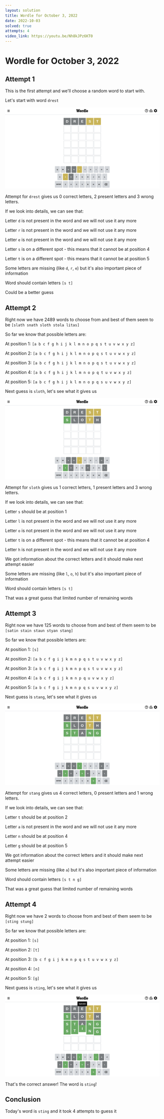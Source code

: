```yaml
---
layout: solution
title: Wordle for October 3, 2022
date: 2022-10-03
solved: true
attempts: 4
video_link: https://youtu.be/Nh8kJPz6KT0
---
```


# Wordle for October 3, 2022

## Attempt 1

This is the first attempt and we'll choose a random word to start with.

Let's start with word `drest`

![Attempt 1](2022-10-03/attempt-1.png)

Attempt for `drest` gives us 0 correct letters, 2 present letters and 3 wrong letters.

If we look into details, we can see that:

Letter `d` is not present in the word and we will not use it any more

Letter `r` is not present in the word and we will not use it any more

Letter `e` is not present in the word and we will not use it any more

Letter `s` is on a different spot - this means that it cannot be at position 4

Letter `t` is on a different spot - this means that it cannot be at position 5

Some letters are missing (like `d`, `r`, `e`) but it's also important piece of information

Word should contain letters `[s t]`

Could be a better guess



## Attempt 2

Right now we have 2489 words to choose from and best of them seem to be `[slath snath sloth stola litas]`

So far we know that possible letters are:

At position 1: `[a b c f g h i j k l m n o p q s t u v w x y z]`

At position 2: `[a b c f g h i j k l m n o p q s t u v w x y z]`

At position 3: `[a b c f g h i j k l m n o p q s t u v w x y z]`

At position 4: `[a b c f g h i j k l m n o p q t u v w x y z]`

At position 5: `[a b c f g h i j k l m n o p q s u v w x y z]`

Next guess is `sloth`, let's see what it gives us

![Attempt 2](2022-10-03/attempt-2.png)

Attempt for `sloth` gives us 1 correct letters, 1 present letters and 3 wrong letters.

If we look into details, we can see that:

Letter `s` should be at position 1

Letter `l` is not present in the word and we will not use it any more

Letter `o` is not present in the word and we will not use it any more

Letter `t` is on a different spot - this means that it cannot be at position 4

Letter `h` is not present in the word and we will not use it any more

We got information about the correct letters and it should make next attempt easier

Some letters are missing (like `l`, `o`, `h`) but it's also important piece of information

Word should contain letters `[s t]`

That was a great guess that limited number of remaining words



## Attempt 3

Right now we have 125 words to choose from and best of them seem to be `[satin stain staun styan stang]`

So far we know that possible letters are:

At position 1: `[s]`

At position 2: `[a b c f g i j k m n p q s t u v w x y z]`

At position 3: `[a b c f g i j k m n p q s t u v w x y z]`

At position 4: `[a b c f g i j k m n p q u v w x y z]`

At position 5: `[a b c f g i j k m n p q s u v w x y z]`

Next guess is `stang`, let's see what it gives us

![Attempt 3](2022-10-03/attempt-3.png)

Attempt for `stang` gives us 4 correct letters, 0 present letters and 1 wrong letters.

If we look into details, we can see that:

Letter `t` should be at position 2

Letter `a` is not present in the word and we will not use it any more

Letter `n` should be at position 4

Letter `g` should be at position 5

We got information about the correct letters and it should make next attempt easier

Some letters are missing (like `a`) but it's also important piece of information

Word should contain letters `[s t n g]`

That was a great guess that limited number of remaining words



## Attempt 4

Right now we have 2 words to choose from and best of them seem to be `[sting stung]`

So far we know that possible letters are:

At position 1: `[s]`

At position 2: `[t]`

At position 3: `[b c f g i j k m n p q s t u v w x y z]`

At position 4: `[n]`

At position 5: `[g]`

Next guess is `sting`, let's see what it gives us

![Attempt 4](2022-10-03/attempt-4.png)

That's the correct answer! The word is `sting`!

## Conclusion

Today's word is `sting` and it took 4 attempts to guess it

